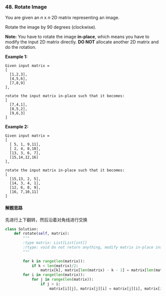### 48. Rotate Image

You are given an *n* x *n* 2D matrix representing an image.

Rotate the image by 90 degrees (clockwise).

**Note:**
You have to rotate the image **in-place**, which means you have to modify the input 2D matrix directly. **DO NOT** allocate another 2D matrix and do the rotation.

**Example 1:**

```
Given input matrix = 
[
  [1,2,3],
  [4,5,6],
  [7,8,9]
],

rotate the input matrix in-place such that it becomes:
[
  [7,4,1],
  [8,5,2],
  [9,6,3]
]

```

**Example 2:**

```
Given input matrix =
[
  [ 5, 1, 9,11],
  [ 2, 4, 8,10],
  [13, 3, 6, 7],
  [15,14,12,16]
], 

rotate the input matrix in-place such that it becomes:
[
  [15,13, 2, 5],
  [14, 3, 4, 1],
  [12, 6, 8, 9],
  [16, 7,10,11]
]
```

#### 解题思路

先进行上下翻转，然后沿着对角线进行交换

```python
class Solution:
    def rotate(self, matrix):
        """
        :type matrix: List[List[int]]
        :rtype: void Do not return anything, modify matrix in-place instead.
        """
       
        for k in range(len(matrix)):
            if k < len(matrix)/2:
                matrix[k], matrix[len(matrix) - k - 1] = matrix[len(matrix) - k - 1], matrix[k]
        for i in range(len(matrix)):
            for j in range(len(matrix)):
                if j > i:
                    matrix[i][j], matrix[j][i] = matrix[j][i], matrix[i][j]
                
```

